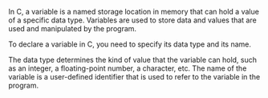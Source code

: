 In C, a variable is a named storage location in memory that can hold a value of a specific data type. 
Variables are used to store data and values that are used and manipulated by the program.

To declare a variable in C, you need to specify its data type and its name. 

The data type determines the kind of value that the variable can hold, such as an integer, a floating-point number, a character, etc. 
The name of the variable is a user-defined identifier that is used to refer to the variable in the program.
